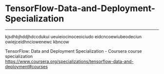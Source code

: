 # TensorFlow-Data-and-Deployment-Specialization
*************************************************************

kjsdhbjhddjhdccdukui
ueuieiocinoceoiciudo
eidcncoewiubeodeciun
owiejceidhnciowenewc
kbncow

TensorFlow: Data and Deployment Specialization - Coursera course specialization   
https://www.coursera.org/specializations/tensorflow-data-and-deployment#courses


